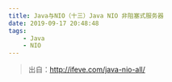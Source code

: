 ```yaml
---
title: Java与NIO（十三）Java NIO 非阻塞式服务器
date: 2019-09-17 20:48:48  
tags: 
    - Java 
    - NIO
---
```


> 出自：http://ifeve.com/java-nio-all/
